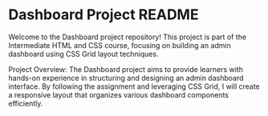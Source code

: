 # Dashboard Project README

Welcome to the Dashboard project repository! This project is part of the Intermediate HTML and CSS course, focusing on building an admin dashboard using CSS Grid layout techniques.

Project Overview:
The Dashboard project aims to provide learners with hands-on experience in structuring and designing an admin dashboard interface. By following the assignment and leveraging CSS Grid, I will create a responsive layout that organizes various dashboard components efficiently.
